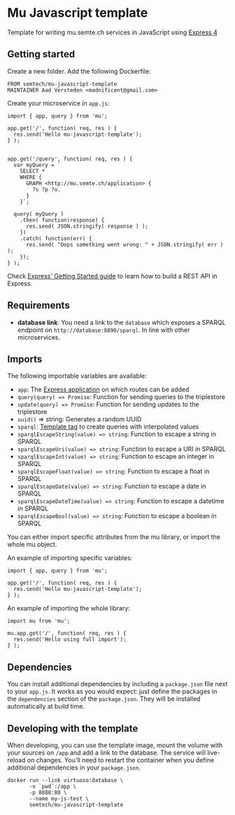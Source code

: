 # Mu Javascript template

Template for writing mu.semte.ch services in JavaScript using [Express 4](https://expressjs.com/)

## Getting started

Create a new folder.  Add the following Dockerfile:

    FROM semtech/mu-javascript-template
    MAINTAINER Aad Versteden <madnificent@gmail.com>

Create your microservice in `app.js`:

    import { app, query } from 'mu';
    
    app.get('/', function( req, res ) {
      res.send('Hello mu-javascript-template');
    } );


    app.get('/query', function( req, res ) {
      var myQuery = `
        SELECT *
        WHERE {
          GRAPH <http://mu.semte.ch/application> {
            ?s ?p ?o.
          }
        }`;

      query( myQuery )
        .then( function(response) {
          res.send( JSON.stringify( response ) );
        })
        .catch( function(err) {
          res.send( "Oops something went wrong: " + JSON.stringify( err ) );
        });
    } );

Check [Express' Getting Started guide](https://expressjs.com/en/starter/basic-routing.html) to learn how to build a REST API in Express.
    
## Requirements

  - **database link**: You need a link to the `database` which exposes a SPARQL endpoint on `http://database:8890/sparql`.  In line with other microservices.

## Imports

The following importable variables are available:

  - `app`: The [Express application](https://expressjs.com/en/guide/routing.html) on which routes can be added
  - `query(query) => Promise`: Function for sending queries to the triplestore
  - `update(query) => Promise`: Function for sending updates to the triplestore
  - `uuid()` => string: Generates a random UUID
  - `sparql`: [Template tag](https://www.npmjs.com/package/sparql-client-2#using-the-sparql-template-tag) to create queries with interpolated values
  - `sparqlEscapeString(value) => string`: Function to escape a string in SPARQL
  - `sparqlEscapeUri(value) => string`: Function to escape a URI in SPARQL
  - `sparqlEscapeInt(value) => string`: Function to escape an integer in SPARQL
  - `sparqlEscapeFloat(value) => string`: Function to escape a float in SPARQL
  - `sparqlEscapeDate(value) => string`: Function to escape a date in SPARQL
  - `sparqlEscapeDateTime(value) => string`: Function to escape a datetime in SPARQL
  - `sparqlEscapeBool(value) => string`: Function to escape a boolean in SPARQL

You can either import specific attributes from the mu library, or import the whole mu object.

An example of importing specific variables:

    import { app, query } from 'mu';
    
    app.get('/', function( req, res ) {
      res.send('Hello mu-javascript-template');
    } );

An example of importing the whole library:

    import mu from 'mu';
    
    mu.app.get('/', function( req, res ) {
      res.send('Hello using full import');
    } );

## Dependencies

You can install additional dependencies by including a `package.json` file next to your `app.js`. It works as you would expect: just define the packages in the `dependencies` section of the `package.json`. They will be installed automatically at build time. 

## Developing with the template

When developing, you can use the template image, mount the volume with your sources on `/app` and add a link to the database. The service will live-reload on changes. You'll need to restart the container when you define additional dependencies in your `package.json`.

    docker run --link virtuoso:database \
           -v `pwd`:/app \
           -p 8888:80 \
           --name my-js-test \
           semtech/mu-javascript-template


